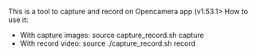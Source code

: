 This is a tool to capture and record on Opencamera app (v1.53.1>
How to use it:
- With capture images:
source capture_record.sh <serial> capture <number of captures>
- With record video:
source ./capture_record.sh <serial> record <time to record>
